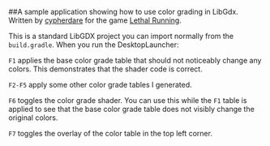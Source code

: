 ##A sample application showing how to use color grading in LibGdx.
Written by [cypherdare](https://github.com/cypherdare) for the game [Lethal Running](http:/www.lethalrunning.com).

This is a standard LibGDX project you can import normally from the `build.gradle`. 
When you run the DesktopLauncher:


`F1` applies the base color grade table that should not noticeably change any colors. This demonstrates that the shader code is correct.

`F2-F5` apply some other color grade tables I generated.

`F6` toggles the color grade shader. You can use this while the `F1` table is applied to see that the base color grade table does not visibly change the original colors.

`F7` toggles the overlay of the color table in the top left corner.

